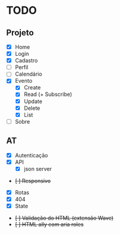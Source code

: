 # TODO

## Projeto
- [x] Home
- [x] Login
- [x] Cadastro
- [ ] Perfil 
- [ ] Calendário
- [x] Evento
  - [x] Create
  - [x] Read (+ Subscribe)
  - [x] Update
  - [x] Delete
  - [x] List
- [ ] Sobre

## AT
- [x] Autenticação
- [x] API
  - [x] json server
- ~~[ ] Responsivo~~
- [x] Rotas
- [x] 404
- [x] State
- ~~[ ] Validação do HTML (extensão Wave)~~
- ~~[ ] HTML ally com aria roles~~

